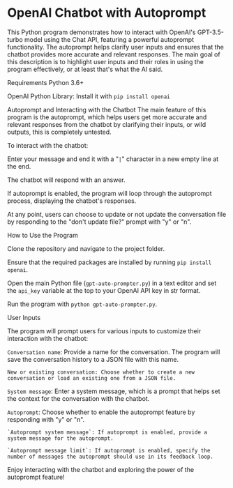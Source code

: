 # OpenAI Chatbot with Autoprompt
This Python program demonstrates how to interact with OpenAI's GPT-3.5-turbo model using the Chat API, featuring a powerful autoprompt functionality. The autoprompt helps clarify user inputs and ensures that the chatbot provides more accurate and relevant responses. The main goal of this description is to highlight user inputs and their roles in using the program effectively, or at least that's what the AI said.

Requirements
Python 3.6+

OpenAI Python Library: Install it with `pip install openai`

Autoprompt and Interacting with the Chatbot
The main feature of this program is the autoprompt, which helps users get more accurate and relevant responses from the chatbot by clarifying their inputs, or wild outputs, this is completely untested.


To interact with the chatbot:

Enter your message and end it with a "`|`" character in a new empty line at the end.

The chatbot will respond with an answer.

If autoprompt is enabled, the program will loop through the autoprompt process, displaying the chatbot's responses.

At any point, users can choose to update or not update the conversation file by responding to the "don't update file?" prompt with "y" or "n".


How to Use the Program

Clone the repository and navigate to the project folder.

Ensure that the required packages are installed by running `pip install openai`.

Open the main Python file (`gpt-auto-prompter.py`) in a text editor and set the `api_key` variable at the top to your OpenAI API key in str format.

Run the program with `python gpt-auto-prompter.py`.



User Inputs

The program will prompt users for various inputs to customize their interaction with the chatbot:


`Conversation name`: Provide a name for the conversation. The program will save the conversation history to a JSON file with this name.


    New or existing conversation: Choose whether to create a new conversation or load an existing one from a JSON file.


`System message`: Enter a system message, which is a prompt that helps set the context for the conversation with the chatbot.


`Autoprompt`: Choose whether to enable the autoprompt feature by responding with "y" or "n".

    `Autoprompt system message`: If autoprompt is enabled, provide a system message for the autoprompt.

    `Autoprompt message limit`: If autoprompt is enabled, specify the number of messages the autoprompt should use in its feedback loop.

Enjoy interacting with the chatbot and exploring the power of the autoprompt feature!
